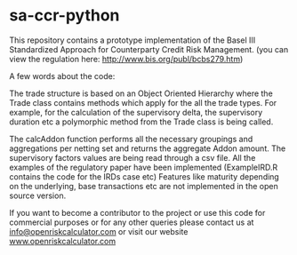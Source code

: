 # sa-ccr-python

This repository contains a prototype implementation of the Basel III Standardized Approach for Counterparty Credit Risk Management. (you can view the regulation here: http://www.bis.org/publ/bcbs279.htm)

A few words about the code:

The trade structure is based on an Object Oriented Hierarchy where the Trade class contains methods which apply for the all the trade types. For example, for the calculation of the supervisory delta, the supervisory duration etc a polymorphic method from the Trade class is being called.

The calcAddon function performs all the necessary groupings and aggregations per netting set and returns the aggregate Addon amount.
The supervisory factors values are being read through a csv file.
All the examples of the regulatory paper have been implemented (ExampleIRD.R contains the code for the IRDs case etc)
Features like maturity depending on the underlying, base transactions etc are not implemented in the open source version.

If you want to become a contributor to the project or use this code for commercial purposes or for any other queries please contact us at info@openriskcalculator.com or visit our website www.openriskcalculator.com
